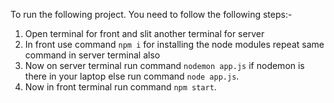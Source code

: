 To run the following project. You need to follow the following steps:-
1. Open terminal for front and slit another terminal for server
2. In front use command `npm i` for installing the node modules repeat same command in server terminal also
3. Now on server terminal run command `nodemon app.js` if nodemon is there in your laptop else run command `node app.js`.
4. Now in front terminal run command `npm start`.
